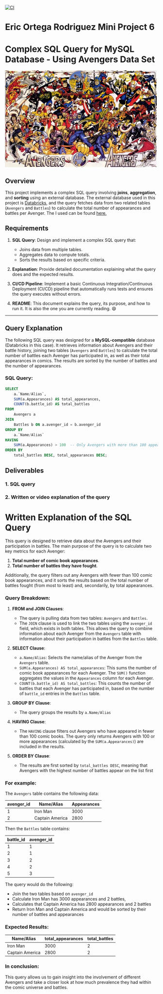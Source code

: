 [![CI](https://github.com/nogibjj/Eric_Ortega_Rodriguez_Mini_Project_6/actions/workflows/cicd.yml/badge.svg)](https://github.com/nogibjj/Eric_Ortega_Rodriguez_Mini_Project_6/actions/workflows/cicd.yml)
# Eric Ortega Rodriguez Mini Project 6

# Complex SQL Query for MySQL Database - Using Avengers Data Set

![alt text](image-5.png)

## Overview
This project implements a complex SQL query involving **joins**, **aggregation**, and **sorting** using an external database. The external database used in this project is [Databricks](https://databricks.com/), and the query fetches data from two related tables (`Avengers` and `Battles`) to calculate the total number of appearances and battles per Avenger. The I used can be found [here.](https://github.com/fivethirtyeight/data/tree/refs/heads/master/avengers)

## Requirements
1. **SQL Query**: Design and implement a complex SQL query that:
   - Joins data from multiple tables.
   - Aggregates data to compute totals.
   - Sorts the results based on specific criteria.

2. **Explanation**: Provide detailed documentation explaining what the query does and the expected results.

3. **CI/CD Pipeline**: Implement a basic Continuous Integration/Continuous Deployment (CI/CD) pipeline that automatically runs tests and ensures the query executes without errors.

4. **README**: This document explains the query, its purpose, and how to run it. It is also the one you are currently reading. 😄

---

## Query Explanation

The following SQL query was designed for a **MySQL-compatible** database (Databricks in this case). It retrieves information about Avengers and their battle history, joining two tables (`Avengers` and `Battles`) to calculate the total number of battles each Avenger has participated in, as well as their total appearances in comics. The results are sorted by the number of battles and the number of appearances.

### SQL Query:

```sql
SELECT 
    a.`Name/Alias`, 
    SUM(a.Appearances) AS total_appearances, 
    COUNT(b.battle_id) AS total_battles
FROM 
    Avengers a
JOIN 
    Battles b ON a.avenger_id = b.avenger_id
GROUP BY 
    a.`Name/Alias`
HAVING 
    SUM(a.Appearances) > 100  -- Only Avengers with more than 100 appearances
ORDER BY 
    total_battles DESC, total_appearances DESC;

```
## Deliverables 
### 1. SQL query
### 2. Written or video explanation of the query

# Written Explanation of the SQL Query

This query is designed to retrieve data about the Avengers and their participation in battles. The main purpose of the query is to calculate two key metrics for each Avenger:

1. **Total number of comic book appearances**.
2. **Total number of battles they have fought**.

Additionally, the query filters out any Avengers with fewer than 100 comic book appearances, and it sorts the results based on the total number of battles fought (from most to least) and, secondarily, by total appearances.

### Query Breakdown:

1. **FROM and JOIN Clauses**:
   - The query is pulling data from two tables: `Avengers` and `Battles`.
   - The `JOIN` clause is used to link the two tables using the `avenger_id` field, which exists in both tables. This allows the query to combine information about each Avenger from the `Avengers` table with information about their participation in battles from the `Battles` table.

2. **SELECT Clause**:
   - `a.Name/Alias`: Selects the name/alias of the Avenger from the `Avengers` table.
   - `SUM(a.Appearances) AS total_appearances`: This sums the number of comic book appearances for each Avenger. The `SUM()` function aggregates the values in the `Appearances` column for each Avenger.
   - `COUNT(b.battle_id) AS total_battles`: This counts the number of battles that each Avenger has participated in, based on the number of `battle_id` entries in the `Battles` table.

3. **GROUP BY Clause**:
   - The query groups the results by `a.Name/Alias`
4. **HAVING Clause**:
   - The `HAVING` clause filters out Avengers who have appeared in fewer than 100 comic books. The query only returns Avengers with 100 or more appearances (calculated by the `SUM(a.Appearances)`) are included in the results.

5. **ORDER BY Clause**:
   - The results are first sorted by `total_battles DESC`, meaning that Avengers with the highest number of battles appear on the list first

### For example:

The `Avengers` table contains the following data:

| avenger_id | Name/Alias      | Appearances |
|------------|-----------------|-------------|
| 1          | Iron Man        | 3000        |
| 2          | Captain America | 2800        |

Then the `Battles` table contains:

| battle_id | avenger_id |
|-----------|------------|
| 1         | 1          |
| 2         | 1          |
| 3         | 2          |
| 4         | 2          |
| 5         | 3          |

The query would do the following:
- Join the two tables based on `avenger_id`
- Calculate Iron Man has 3000 appearances and 2 battles, 
- Calculates that Captain America has 2800 appearances and 2 battles
- Return Iron Man and Captain America and would be sorted by their number of battles and appearances

### Expected Results:

| Name/Alias      | total_appearances | total_battles |
|-----------------|-------------------|---------------|
| Iron Man        | 3000              | 2             |
| Captain America | 2800              | 2             |


### In conclusion:

This query allows us to gain insight into the involvement of different Avengers and take a closer look at how much prevalence they had within the comic universe and battles.

